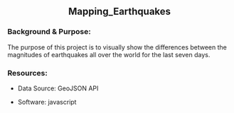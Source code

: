 <h2> <p align=center>Mapping_Earthquakes </p></h2>

<h3> Background & Purpose: </h3>
The purpose of this project is to visually show the differences between the magnitudes of earthquakes all over the world for the last seven days.


<p><h3> Resources: </h3></p>
 
- Data Source: GeoJSON API

- Software: javascript

